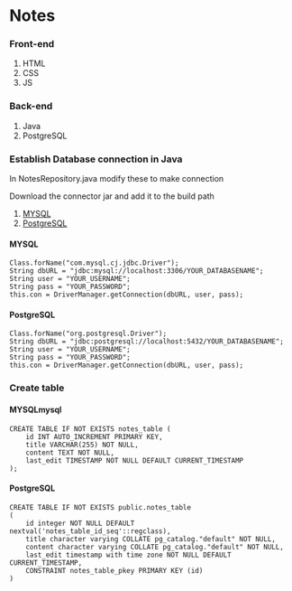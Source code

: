 # Notes
### Front-end
1. HTML
2. CSS
3. JS
   
### Back-end
1. Java
2. PostgreSQL

### Establish Database connection in Java
In NotesRepository.java modify these to make connection

Download the connector jar and add it to the build path
1. [MYSQL](https://dev.mysql.com/downloads/connector/j/)
2. [PostgreSQL](https://jdbc.postgresql.org/download/)

#### MYSQL
```
Class.forName("com.mysql.cj.jdbc.Driver");
String dbURL = "jdbc:mysql://localhost:3306/YOUR_DATABASENAME";
String user = "YOUR_USERNAME";
String pass = "YOUR_PASSWORD";
this.con = DriverManager.getConnection(dbURL, user, pass);
```
#### PostgreSQL
```
Class.forName("org.postgresql.Driver");
String dbURL = "jdbc:postgresql://localhost:5432/YOUR_DATABASENAME";
String user = "YOUR_USERNAME";
String pass = "YOUR_PASSWORD";
this.con = DriverManager.getConnection(dbURL, user, pass);
```
### Create table
#### MYSQLmysql
```
CREATE TABLE IF NOT EXISTS notes_table (
    id INT AUTO_INCREMENT PRIMARY KEY,
    title VARCHAR(255) NOT NULL,
    content TEXT NOT NULL,
    last_edit TIMESTAMP NOT NULL DEFAULT CURRENT_TIMESTAMP
);
```
#### PostgreSQL
```
CREATE TABLE IF NOT EXISTS public.notes_table
(
    id integer NOT NULL DEFAULT nextval('notes_table_id_seq'::regclass),
    title character varying COLLATE pg_catalog."default" NOT NULL,
    content character varying COLLATE pg_catalog."default" NOT NULL,
    last_edit timestamp with time zone NOT NULL DEFAULT CURRENT_TIMESTAMP,
    CONSTRAINT notes_table_pkey PRIMARY KEY (id)
)
```
